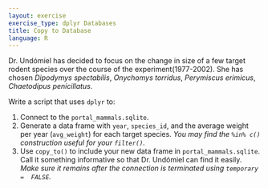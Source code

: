 ```yaml
---
layout: exercise
exercise_type: dplyr Databases
title: Copy to Database
language: R
---
```


Dr. Undómiel has decided to focus on the change in size of a few target rodent 
species over the course of the experiment(1977-2002). She has chosen *Dipodymys 
spectabilis*, *Onychomys torridus*, *Perymiscus erimicus*, *Chaetodipus
penicillatus*. 

Write a script that uses `dplyr` to: 

1. Connect to the `portal_mammals.sqlite`.
2. Generate a data frame with `year`, `species_id`, and the average weight per 
   year (`avg_weight`) for each target species. *You may find the `%in% c()`
   construction useful for your `filter()`.*
3. Use `copy_to()` to include your new data frame in `portal_mammals.sqlite`. 
   Call it something informative so that Dr. Undómiel can find it easily. *Make
   sure it remains after the connection is terminated using `temporary = 
   FALSE`.*
  

